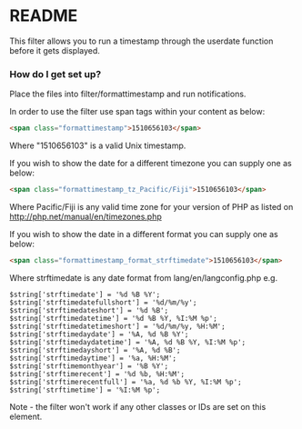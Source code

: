 # README #

This filter allows you to run a timestamp through the userdate function before it gets displayed.

### How do I get set up? ###

Place the files into filter/formattimestamp and run notifications.

In order to use the filter use span tags within your content as below:

```html
<span class="formattimestamp">1510656103</span>
```

Where "1510656103" is a valid Unix timestamp.

If you wish to show the date for a different timezone you can supply one as below:

```html
<span class="formattimestamp_tz_Pacific/Fiji">1510656103</span>
```
Where Pacific/Fiji is any valid time zone for your version of PHP as listed on http://php.net/manual/en/timezones.php

If you wish to show the date in a different format you can supply one as below:

```html
<span class="formattimestamp_format_strftimedate">1510656103</span>
```
Where strftimedate is any date format from lang/en/langconfig.php e.g.

```$xslt
$string['strftimedate'] = '%d %B %Y';
$string['strftimedatefullshort'] = '%d/%m/%y';
$string['strftimedateshort'] = '%d %B';
$string['strftimedatetime'] = '%d %B %Y, %I:%M %p';
$string['strftimedatetimeshort'] = '%d/%m/%y, %H:%M';
$string['strftimedaydate'] = '%A, %d %B %Y';
$string['strftimedaydatetime'] = '%A, %d %B %Y, %I:%M %p';
$string['strftimedayshort'] = '%A, %d %B';
$string['strftimedaytime'] = '%a, %H:%M';
$string['strftimemonthyear'] = '%B %Y';
$string['strftimerecent'] = '%d %b, %H:%M';
$string['strftimerecentfull'] = '%a, %d %b %Y, %I:%M %p';
$string['strftimetime'] = '%I:%M %p';
```

Note - the filter won't work if any other classes or IDs are set on this element.